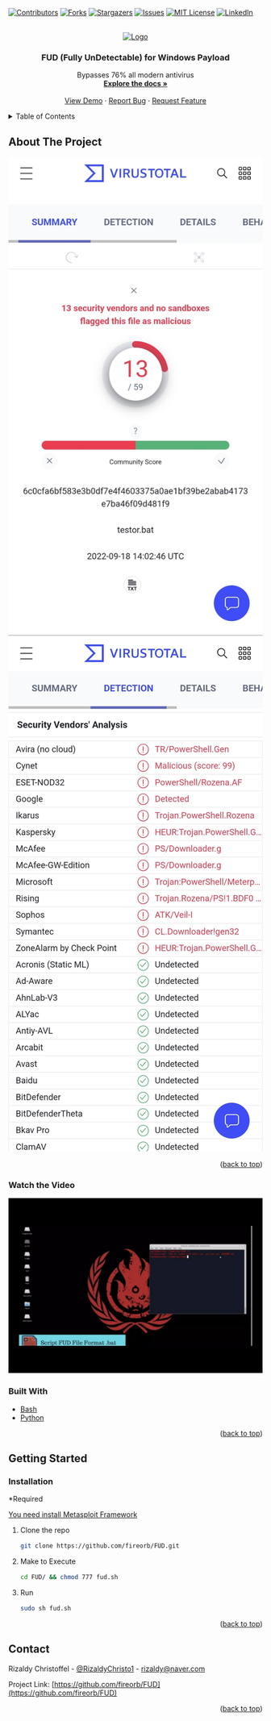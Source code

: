 <div id="top"></div>
<!--
*** Thanks for checking out the Best-README-Template. If you have a suggestion
*** that would make this better, please fork the repo and create a pull request
*** or simply open an issue with the tag "enhancement".
*** Don't forget to give the project a star!
*** Thanks again! Now go create something AMAZING! :D
-->



<!-- PROJECT SHIELDS -->
<!--
*** I'm using markdown "reference style" links for readability.
*** Reference links are enclosed in brackets [ ] instead of parentheses ( ).
*** See the bottom of this document for the declaration of the reference variables
*** for contributors-url, forks-url, etc. This is an optional, concise syntax you may use.
*** https://www.markdownguide.org/basic-syntax/#reference-style-links
-->
[![Contributors][contributors-shield]][contributors-url]
[![Forks][forks-shield]][forks-url]
[![Stargazers][stars-shield]][stars-url]
[![Issues][issues-shield]][issues-url]
[![MIT License][license-shield]][license-url]
[![LinkedIn][linkedin-shield]][linkedin-url]



<!-- PROJECT LOGO -->
<br />
<div align="center">
  <a href="https://github.com/fireorb/FUD">
    <img src="https://macrosec.tech/wp-content/uploads/2020/09/malware-e1600605684610.jpg" alt="Logo" width="80" height="80">
  </a>

<h3 align="center">FUD (Fully UnDetectable) for Windows Payload</h3>

  <p align="center">
    Bypasses 76% all modern antivirus 
    <br />
    <a href="https://github.com/fireorb/FUD"><strong>Explore the docs »</strong></a>
    <br />
    <br />
    <a href="https://youtu.be/Ej-m6N1jgts">View Demo</a>
    ·
    <a href="https://github.com/fireorb/FUD/issues">Report Bug</a>
    ·
    <a href="https://github.com/fireorb/FUD/issues">Request Feature</a>
  </p>
</div>



<!-- TABLE OF CONTENTS -->
<details>
  <summary>Table of Contents</summary>
  <ol>
    <li>
      <a href="#about-the-project">About The Project</a>
      <ul>
        <li><a href="#built-with">Built With</a></li>
      </ul>
    </li>
    <li>
      <a href="#getting-started">Getting Started</a>
      <ul>
        <li><a href="#installation">Installation</a></li>
      </ul>
    </li>
    <li><a href="#contact">Contact</a></li>
  </ol>
</details>



<!-- ABOUT THE PROJECT -->
## About The Project

[![Product Name Screen Shot][product-screenshot]](https://www.virustotal.com/gui/file/6c0cfa6bf583e3b0df7e4f4603375a0ae1bf39be2abab4173e7ba46f09d481f9/summary)
[![Product Name Screen Shot][product-screenshot1]](https://www.virustotal.com/gui/file/6c0cfa6bf583e3b0df7e4f4603375a0ae1bf39be2abab4173e7ba46f09d481f9/summary)
<p align="right">(<a href="#top">back to top</a>)</p>

### Watch the Video
[![Watch the video](images/FUD.jpg)](https://youtu.be/hSw9xZ7jw1E)

### Built With

* [Bash](https://www.gnu.org/software/bash/)
* [Python](https://www.python.org/)

<p align="right">(<a href="#top">back to top</a>)</p>



<!-- GETTING STARTED -->
## Getting Started

### Installation

*Required
<p><a href="https://github.com/fireorb/Metasploit-Framework-on-AWS-Ubuntu">You need install Metasploit Framework</a></p>



1. Clone the repo
   ```sh
   git clone https://github.com/fireorb/FUD.git
   ```
2. Make to Execute
   ```sh
   cd FUD/ && chmod 777 fud.sh
   ```
4. Run
   ```sh
   sudo sh fud.sh
   ```

<p align="right">(<a href="#top">back to top</a>)</p>



<!-- CONTACT -->
## Contact

Rizaldy Christoffel - [@RizaldyChristo1](https://twitter.com/RizaldyChristo1) - rizaldy@naver.com

Project Link: [https://github.com/fireorb/FUD](https://github.com/fireorb/FUD)

<p align="right">(<a href="#top">back to top</a>)</p>



<!-- MARKDOWN LINKS & IMAGES -->
<!-- https://www.markdownguide.org/basic-syntax/#reference-style-links -->
[contributors-shield]: https://img.shields.io/github/contributors/github_username/repo_name.svg?style=for-the-badge
[contributors-url]: https://github.com/fireorb/How-to-install-Webmin-on-Ubuntu-AWS/graphs/contributors
[forks-shield]: https://img.shields.io/github/forks/github_username/repo_name.svg?style=for-the-badge
[forks-url]: https://github.com/fireorb/How-to-install-Webmin-on-Ubuntu-AWS/network/members
[stars-shield]: https://img.shields.io/github/stars/github_username/repo_name.svg?style=for-the-badge
[stars-url]: https://github.com/fireorb/How-to-install-Webmin-on-Ubuntu-AWS/stargazers
[issues-shield]: https://img.shields.io/github/issues/github_username/repo_name.svg?style=for-the-badge
[issues-url]: https://github.com/fireorb/How-to-install-Webmin-on-Ubuntu-AWS/issues
[license-shield]: https://img.shields.io/github/license/github_username/repo_name.svg?style=for-the-badge
[license-url]: https://github.com/fireorb/How-to-install-Webmin-on-Ubuntu-AWS/blob/master/LICENSE.txt
[linkedin-shield]: https://img.shields.io/badge/-LinkedIn-black.svg?style=for-the-badge&logo=linkedin&colorB=555
[linkedin-url]: https://www.linkedin.com/in/rizaldy-christoffel-66b064162
[product-screenshot]: images/result.jpg
[product-screenshot1]: images/result1.jpg
